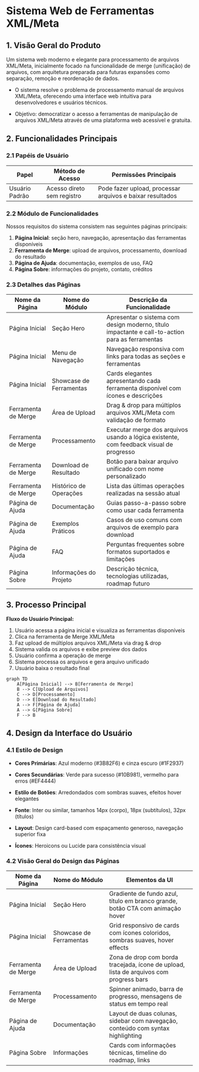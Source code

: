 # Sistema Web de Ferramentas XML/Meta

## 1. Visão Geral do Produto

Um sistema web moderno e elegante para processamento de arquivos XML/Meta, inicialmente focado na funcionalidade de merge (unificação) de arquivos, com arquitetura preparada para futuras expansões como separação, remoção e reordenação de dados.

* O sistema resolve o problema de processamento manual de arquivos XML/Meta, oferecendo uma interface web intuitiva para desenvolvedores e usuários técnicos.

* Objetivo: democratizar o acesso a ferramentas de manipulação de arquivos XML/Meta através de uma plataforma web acessível e gratuita.

## 2. Funcionalidades Principais

### 2.1 Papéis de Usuário

| Papel          | Método de Acesso           | Permissões Principais                                     |
| -------------- | -------------------------- | --------------------------------------------------------- |
| Usuário Padrão | Acesso direto sem registro | Pode fazer upload, processar arquivos e baixar resultados |

### 2.2 Módulo de Funcionalidades

Nossos requisitos do sistema consistem nas seguintes páginas principais:

1. **Página Inicial**: seção hero, navegação, apresentação das ferramentas disponíveis
2. **Ferramenta de Merge**: upload de arquivos, processamento, download do resultado
3. **Página de Ajuda**: documentação, exemplos de uso, FAQ
4. **Página Sobre**: informações do projeto, contato, créditos

### 2.3 Detalhes das Páginas

| Nome da Página      | Nome do Módulo          | Descrição da Funcionalidade                                                                     |
| ------------------- | ----------------------- | ----------------------------------------------------------------------------------------------- |
| Página Inicial      | Seção Hero              | Apresentar o sistema com design moderno, título impactante e call-to-action para as ferramentas |
| Página Inicial      | Menu de Navegação       | Navegação responsiva com links para todas as seções e ferramentas                               |
| Página Inicial      | Showcase de Ferramentas | Cards elegantes apresentando cada ferramenta disponível com ícones e descrições                 |
| Ferramenta de Merge | Área de Upload          | Drag & drop para múltiplos arquivos XML/Meta com validação de formato                           |
| Ferramenta de Merge | Processamento           | Executar merge dos arquivos usando a lógica existente, com feedback visual de progresso         |
| Ferramenta de Merge | Download de Resultado   | Botão para baixar arquivo unificado com nome personalizado                                      |
| Ferramenta de Merge | Histórico de Operações  | Lista das últimas operações realizadas na sessão atual                                          |
| Página de Ajuda     | Documentação            | Guias passo-a-passo sobre como usar cada ferramenta                                             |
| Página de Ajuda     | Exemplos Práticos       | Casos de uso comuns com arquivos de exemplo para download                                       |
| Página de Ajuda     | FAQ                     | Perguntas frequentes sobre formatos suportados e limitações                                     |
| Página Sobre        | Informações do Projeto  | Descrição técnica, tecnologias utilizadas, roadmap futuro                                       |

## 3. Processo Principal

**Fluxo do Usuário Principal:**

1. Usuário acessa a página inicial e visualiza as ferramentas disponíveis
2. Clica na ferramenta de Merge XML/Meta
3. Faz upload de múltiplos arquivos XML/Meta via drag & drop
4. Sistema valida os arquivos e exibe preview dos dados
5. Usuário confirma a operação de merge
6. Sistema processa os arquivos e gera arquivo unificado
7. Usuário baixa o resultado final

```mermaid
graph TD
    A[Página Inicial] --> B[Ferramenta de Merge]
    B --> C[Upload de Arquivos]
    C --> D[Processamento]
    D --> E[Download do Resultado]
    A --> F[Página de Ajuda]
    A --> G[Página Sobre]
    F --> B
```

## 4. Design da Interface do Usuário

### 4.1 Estilo de Design

* **Cores Primárias**: Azul moderno (#3B82F6) e cinza escuro (#1F2937)

* **Cores Secundárias**: Verde para sucesso (#10B981), vermelho para erros (#EF4444)

* **Estilo de Botões**: Arredondados com sombras suaves, efeitos hover elegantes

* **Fonte**: Inter ou similar, tamanhos 14px (corpo), 18px (subtítulos), 32px (títulos)

* **Layout**: Design card-based com espaçamento generoso, navegação superior fixa

* **Ícones**: Heroicons ou Lucide para consistência visual

### 4.2 Visão Geral do Design das Páginas

| Nome da Página      | Nome do Módulo          | Elementos da UI                                                                        |
| ------------------- | ----------------------- | -------------------------------------------------------------------------------------- |
| Página Inicial      | Seção Hero              | Gradiente de fundo azul, título em branco grande, botão CTA com animação hover         |
| Página Inicial      | Showcase de Ferramentas | Grid responsivo de cards com ícones coloridos, sombras suaves, hover effects           |
| Ferramenta de Merge | Área de Upload          | Zona de drop com borda tracejada, ícone de upload, lista de arquivos com progress bars |
| Ferramenta de Merge | Processamento           | Spinner animado, barra de progresso, mensagens de status em tempo real                 |
| Página de Ajuda     | Documentação            | Layout de duas colunas, sidebar com navegação, conteúdo com syntax highlighting        |
| Página Sobre        | Informações             | Cards com informações técnicas, timeline do roadmap, links                             |

